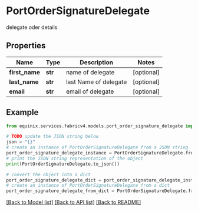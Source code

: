 # PortOrderSignatureDelegate

delegate oder details

## Properties

Name | Type | Description | Notes
------------ | ------------- | ------------- | -------------
**first_name** | **str** | name of delegate | [optional] 
**last_name** | **str** | last Name of delegate | [optional] 
**email** | **str** | email of delegate | [optional] 

## Example

```python
from equinix.services.fabricv4.models.port_order_signature_delegate import PortOrderSignatureDelegate

# TODO update the JSON string below
json = "{}"
# create an instance of PortOrderSignatureDelegate from a JSON string
port_order_signature_delegate_instance = PortOrderSignatureDelegate.from_json(json)
# print the JSON string representation of the object
print(PortOrderSignatureDelegate.to_json())

# convert the object into a dict
port_order_signature_delegate_dict = port_order_signature_delegate_instance.to_dict()
# create an instance of PortOrderSignatureDelegate from a dict
port_order_signature_delegate_from_dict = PortOrderSignatureDelegate.from_dict(port_order_signature_delegate_dict)
```
[[Back to Model list]](../README.md#documentation-for-models) [[Back to API list]](../README.md#documentation-for-api-endpoints) [[Back to README]](../README.md)


